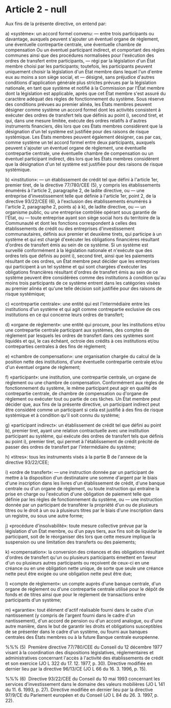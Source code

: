 # Article 2 - null


Aux fins de la présente directive, on entend par:

a) «système»: un accord formel convenu: — entre trois participants ou davantage, auxquels peuvent s'ajouter un éventuel organe de règlement, une éventuelle contrepartie centrale, une éventuelle chambre de compensation Ou un éventuel participant indirect, et comportant des règles communes ainsi que des procédures normalisées pour l'exécution des ordres de transfert entre participants, — régi par la législation d'un État membre choisi par les participants; toutefois, les participants peuvent uniquement choisir la législation d'un État membre dans lequel l'un d'entre eux au moins a son siège social, et — désigné, sans préjudice d'autres conditions d'application générale plus strictes prévues par la législation nationale, en tant que système et notifié à la Commission par l'État membre dont la législation est applicable, après que cet État membre s'est assuré du caractère adéquat des règles de fonctionnement du système. Sous réserve des conditions prévues au premier alinéa, les États membres peuvent désigner comme système un accord formel dont les activités consistent à exécuter des ordres de transfert tels que définis au point i), second tiret, et qui, dans une mesure limitée, exécute des ordres relatifs à d'autres instruments financiers, dès lors que ces États membres considèrent que la désignation d'un tel système est justifiée pour des raisons de risque systémique. Les États membres peuvent également désigner, cas par cas, comme système un tel accord formel entre deux participants, auxquels peuvent s'ajouter un éventuel organe de règlement, une éventuelle contrepartie centrale, une éventuelle chambre de compensation ou un éventuel participant indirect, dès lors que les États membres considèrent que la désignation d'un tel système est justifiée pour des raisons de risque systémique.

b) «institution»: — un établissement de crédit tel que défini à l'article 1er, premier tiret, de la directive 77/780/CEE (5), y compris les établissements énumérés à l'article 2, paragraphe 2, de ladite directive, ou — une entreprise d'investissement telle que définie à l'article 1er, point 2, de la directive 93/22/CEE (6), à l'exclusion des établissements énumérés à l'article 2, paragraphe 2, points a) à k), de ladite directive, ou — un organisme public, ou une entreprise contrôlée opérant sous garantie de l'État, ou — toute entreprise ayant son siège social hors du territoire de la Communauté et dont les fonctions correspondent à celles des établissements de crédit ou des entreprises d'investissement communautaires, définis aux premier et deuxième tirets, qui participe à un système et qui est chargé d'exécuter les obligations financières résultant d'ordres de transfert émis au sein de ce système. Si un système est surveillé conformément à la législation nationale et n'exécute que des ordres tels que définis au point i), second tiret, ainsi que les paiements résultant de ces ordres, un État membre peut décider que les entreprises qui participent à un tel système et qui sont chargées d'exécuter les obligations financières résultant d'ordres de transfert émis au sein de ce système peuvent être considérées comme des institutions à condition qu'au moins trois participants de ce système entrent dans les catégories visées au premier alinéa et qu'une telle décision soit justifiée pour des raisons de risque systémique;

c) «contrepartie centrale»: une entité qui est l'intermédiaire entre les institutions d'un système et qui agit comme contrepartie exclusive de ces institutions en ce qui concerne leurs ordres de transfert;

d) «organe de règlement»: une entité qui procure, pour les institutions et/ou une contrepartie centrale participant aux systèmes, des comptes de règlement par lesquels les ordres de transfert dans ces systèmes sont liquidés et qui, le cas échéant, octroie des crédits à ces institutions et/ou contreparties centrales à des fins de règlement;

e) «chambre de compensation»: une organisation chargée du calcul de la position nette des institutions, d'une éventuelle contrepartie centrale et/ou d'un éventuel organe de règlement;

f) «participant»: une institution, une contrepartie centrale, un organe de règlement ou une chambre de compensation. Conformément aux règles de fonctionnement du système, le même participant peut agir en qualité de contrepartie centrale, de chambre de compensation ou d'organe de règlement ou exécuter tout ou partie de ces tâches. Un État membre peut décider que, aux fins de la présente directive, un participant indirect peut être considéré comme un participant si cela est justifié à des fins de risque systémique et à condition qu'il soit connu du système;

g) «participant indirect»: un établissement de crédit tel que défini au point b), premier tiret, ayant une relation contractuelle avec une institution participant au système, qui exécute des ordres de transfert tels que définis au point i), premier tiret, qui permet à l'établissement de crédit précité de passer des ordres de transfert par l'intermédiaire du système;

h) «titres»: tous les instruments visés à la partie B de l'annexe de la directive 93/22/CEE;

i) «ordre de transfert»: — une instruction donnée par un participant de mettre à la disposition d'un destinataire une somme d'argent par le biais d'une inscription dans les livres d'un établissement de crédit, d'une banque centrale ou d'un organe de règlement, ou toute instruction qui entraîne la prise en charge ou l'exécution d'une obligation de paiement telle que définie par les règles de fonctionnement du système, ou — une instruction donnée par un participant de transférer la propriété d'un ou de plusieurs titres ou le droit à un ou à plusieurs titres par le biais d'une inscription dans un registre, ou sous une autre forme;

j) «procédure d'insolvabilité»: toute mesure collective prévue par la législation d'un État membre, ou d'un pays tiers, aux fins soit de liquider le participant, soit de le réorganiser dès lors que cette mesure implique la suspension ou une limitation des transferts ou des paiements;

k) «compensation»: la conversion des créances et des obligations résultant d'ordres de transfert qu'un ou plusieurs participants émettent en faveur d'un ou plusieurs autres participants ou reçoivent de ceux-ci en une créance ou en une obligation nette unique, de sorte que seule une créance nette peut être exigée ou une obligation nette peut être due;

l) «compte de règlement»: un compte auprès d'une banque centrale, d'un organe de règlement ou d'une contrepartie centrale utilisé pour le dépôt de fonds et de titres ainsi que pour le règlement de transactions entre participants d'un système;

m) «garantie»: tout élément d'actif réalisable fourni dans le cadre d'un nantissement (y compris de l'argent fourni dans le cadre d'un nantissement), d'un accord de pension ou d'un accord analogue, ou d'une autre manière, dans le but de garantir les droits et obligations susceptibles de se présenter dans le cadre d'un système, ou fourni aux banques centrales des États membres ou à la future Banque centrale européenne.

%%% (5)  Première directive 77/780/CEE du Conseil du 12 décembre 1977 visant à la coordination des dispositions législatives, réglementaires et administratives concernant l'accès à l'activité des établissements de crédit et son exercice (JO L 322 du 17. 12. 1977, p. 30). Directive modifiée en dernier lieu par la directive 96/13/CE (JO L 66 du 16. 3. 1996, p. 15).

%%% (6)  Directive 93/22/CEE du Conseil du 10 mai 1993 concernant les services d'investissement dans le domaine des valeurs mobilières (JO L 141 du 11. 6. 1993, p. 27). Directive modifiée en dernier lieu par la directive 97/9/CE du Parlement européen et du Conseil (JO L 84 du 26. 3. 1997, p. 22).
